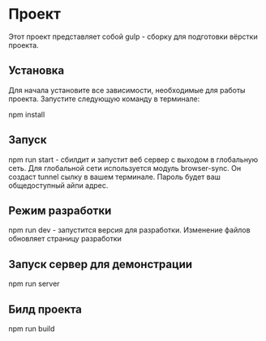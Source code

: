 # Проект

Этот проект представляет собой gulp - сборку для подготовки вёрстки проекта.

## Установка

Для начала установите все зависимости, необходимые для работы проекта. Запустите следующую команду в терминале:

npm install

## Запуск

npm run start - сбилдит и запустит веб сервер с выходом в глобальную сеть.
Для глобальной сети используется модуль browser-sync.
Он создаст tunnel сылку в вашем терминале. Пароль будет ваш общедоступный айпи адрес.

## Режим разработки

npm run dev - запустится версия для разработки. Изменение файлов обновляет страницу разработки

## Запуск сервер для демонстрации

npm run server

## Билд проекта

npm run build
